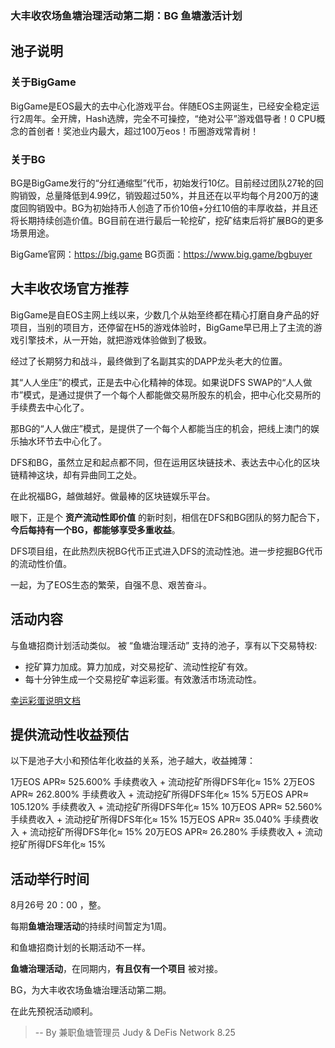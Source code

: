 ### 大丰收农场鱼塘治理活动第二期：BG 鱼塘激活计划



## 池子说明


### 关于BigGame

BigGame是EOS最大的去中心化游戏平台。伴随EOS主网诞生，已经安全稳定运行2周年。全开牌，Hash选牌，完全不可操控，“绝对公平”游戏倡导者！0 CPU概念的首创者！奖池业内最大，超过100万eos！币圈游戏常青树！

### 关于BG

BG是BigGame发行的“分红通缩型”代币，初始发行10亿。目前经过团队27轮的回购销毁，总量降低到4.99亿，销毁超过50%，并且还在以平均每个月200万的速度回购销毁中。BG为初始持币人创造了币价10倍+分红10倍的丰厚收益，并且还将长期持续创造价值。BG目前在进行最后一轮挖矿，挖矿结束后将扩展BG的更多场景用途。

BigGame官网：https://big.game
BG页面：https://www.big.game/bgbuyer

## 大丰收农场官方推荐

BigGame是自EOS主网上线以来，少数几个从始至终都在精心打磨自身产品的好项目，当别的项目方，还停留在H5的游戏体验时，BigGame早已用上了主流的游戏引擎技术，从一开始，就把游戏体验做到了极致。

经过了长期努力和战斗，最终做到了名副其实的DAPP龙头老大的位置。

其“人人坐庄”的模式，正是去中心化精神的体现。如果说DFS SWAP的“人人做市”模式，是通过提供了一个每个人都能做交易所股东的机会，把中心化交易所的手续费去中心化了。

那BG的“人人做庄”模式，是提供了一个每个人都能当庄的机会，把线上澳门的娱乐抽水环节去中心化了。

DFS和BG，虽然立足和起点都不同，但在运用区块链技术、表达去中心化的区块链精神这块，却有异曲同工之处。

在此祝福BG，越做越好。做最棒的区块链娱乐平台。

眼下，正是个 **资产流动性即价值** 的新时刻，相信在DFS和BG团队的努力配合下，**今后每持有一个BG，都能够享受多重收益**。

DFS项目组，在此热烈庆祝BG代币正式进入DFS的流动性池。进一步挖掘BG代币的流动性价值。

一起，为了EOS生态的繁荣，自强不息、艰苦奋斗。

## 活动内容

与鱼塘招商计划活动类似。 被 “鱼塘治理活动” 支持的池子，享有以下交易特权:

* 挖矿算力加成。算力加成，对交易挖矿、流动性挖矿有效。
* 每十分钟生成一个交易挖矿幸运彩蛋。有效激活市场流动性。

[幸运彩蛋说明文档](./lucky_egg_in_swap_trading.md)

## 提供流动性收益预估

以下是池子大小和预估年化收益的关系，池子越大，收益摊薄：

1万EOS   APR≈ 525.600% 手续费收入 + 流动挖矿所得DFS年化≈ 15%
2万EOS   APR≈ 262.800% 手续费收入 + 流动挖矿所得DFS年化≈ 15%
5万EOS   APR≈ 105.120% 手续费收入 + 流动挖矿所得DFS年化≈ 15%
10万EOS  APR≈ 52.560% 手续费收入 + 流动挖矿所得DFS年化≈ 15%
15万EOS  APR≈ 35.040% 手续费收入 + 流动挖矿所得DFS年化≈ 15%
20万EOS  APR≈ 26.280% 手续费收入 + 流动挖矿所得DFS年化≈ 15%

## 活动举行时间

8月26号 20：00 ，整。

每期**鱼塘治理活动**的持续时间暂定为1周。

和鱼塘招商计划的长期活动不一样。

**鱼塘治理活动**，在同期内，**有且仅有一个项目** 被对接。

BG，为大丰收农场鱼塘治理活动第二期。

在此先预祝活动顺利。




> --  By 兼职鱼塘管理员 Judy & DeFis Network 8.25

